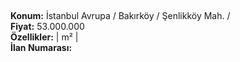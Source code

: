 ## 

**Konum:** İstanbul Avrupa / Bakırköy / Şenlikköy Mah. /  
**Fiyat:** 53.000.000  
**Özellikler:**  |  m² |   
**İlan Numarası:** 

